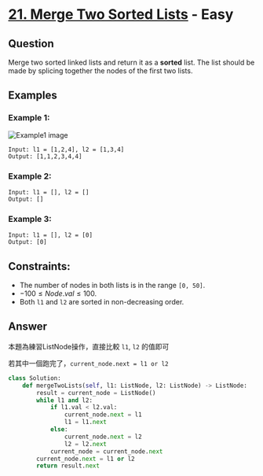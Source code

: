 # [21. Merge Two Sorted Lists](https://leetcode.com/problems/merge-two-sorted-lists/) - Easy

## Question

Merge two sorted linked lists and return it as a **sorted** list. The list should be made by splicing together the nodes of the first two lists.

## Examples

### Example 1:

![Example1 image](https://assets.leetcode.com/uploads/2020/10/03/merge_ex1.jpg)

```shell
Input: l1 = [1,2,4], l2 = [1,3,4]
Output: [1,1,2,3,4,4]
```

### Example 2:

```shell
Input: l1 = [], l2 = []
Output: []
```

### Example 3:

```shell
Input: l1 = [], l2 = [0]
Output: [0]
```

## Constraints:

* The number of nodes in both lists is in the range `[0, 50]`.
* $-100 \leq Node.val \leq 100$.
* Both `l1` and `l2` are sorted in non-decreasing order.

## Answer

本題為練習ListNode操作，直接比較 `l1`, `l2` 的值即可

若其中一個跑完了，`current_node.next = l1 or l2`

```python
class Solution:
    def mergeTwoLists(self, l1: ListNode, l2: ListNode) -> ListNode:
        result = current_node = ListNode()
        while l1 and l2:
            if l1.val < l2.val:
                current_node.next = l1
                l1 = l1.next
            else:
                current_node.next = l2
                l2 = l2.next
            current_node = current_node.next
        current_node.next = l1 or l2
        return result.next

```
